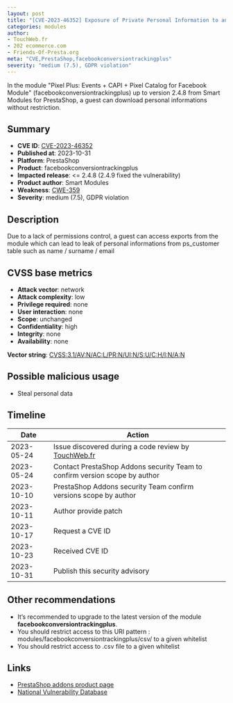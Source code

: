 ```yaml
---
layout: post
title: "[CVE-2023-46352] Exposure of Private Personal Information to an Unauthorized Actor in Smart Modules - Pixel Plus: Events + CAPI + Pixel Catalog for Facebook Module module for PrestaShop"
categories: modules
author:
- TouchWeb.fr
- 202 ecommerce.com
- Friends-Of-Presta.org
meta: "CVE,PrestaShop,facebookconversiontrackingplus"
severity: "medium (7.5), GDPR violation"
---
```


In the module "Pixel Plus: Events + CAPI + Pixel Catalog for Facebook Module" (facebookconversiontrackingplus) up to version 2.4.8 from Smart Modules for PrestaShop, a guest can download personal informations without restriction.

## Summary

* **CVE ID**: [CVE-2023-46352](https://cve.mitre.org/cgi-bin/cvename.cgi?name=CVE-2023-46352)
* **Published at**: 2023-10-31
* **Platform**: PrestaShop
* **Product**: facebookconversiontrackingplus
* **Impacted release**: <= 2.4.8 (2.4.9 fixed the vulnerability)
* **Product author**: Smart Modules
* **Weakness**: [CWE-359](https://cwe.mitre.org/data/definitions/359.html)
* **Severity**: medium (7.5), GDPR violation

## Description

Due to a lack of permissions control, a guest can access exports from the module which can lead to leak of personal informations from ps_customer table such as name / surname / email


## CVSS base metrics

* **Attack vector**: network
* **Attack complexity**: low
* **Privilege required**: none
* **User interaction**: none
* **Scope**: unchanged
* **Confidentiality**: high
* **Integrity**: none
* **Availability**: none

**Vector string**: [CVSS:3.1/AV:N/AC:L/PR:N/UI:N/S:U/C:H/I:N/A:N](https://nvd.nist.gov/vuln-metrics/cvss/v3-calculator?vector=AV:N/AC:L/PR:N/UI:N/S:U/C:H/I:N/A:N)

## Possible malicious usage

* Steal personal data

## Timeline

| Date | Action |
|--|--|
| 2023-05-24 | Issue discovered during a code review by [TouchWeb.fr](https://www.touchweb.fr) |
| 2023-05-24 | Contact PrestaShop Addons security Team to confirm version scope by author |
| 2023-10-10 | PrestaShop Addons security Team confirm versions scope by author |
| 2023-10-11 | Author provide patch |
| 2023-10-17 | Request a CVE ID |
| 2023-10-23 | Received CVE ID |
| 2023-10-31 | Publish this security advisory |

## Other recommendations

* It’s recommended to upgrade to the latest version of the module **facebookconversiontrackingplus**.
* You should restrict access to this URI pattern : modules/facebookconversiontrackingplus/csv/ to a given whitelist
* You should restrict access to .csv file to a given whitelist

## Links

* [PrestaShop addons product page](https://addons.prestashop.com/en/analytics-statistics/18739-pixel-plus-events-capi-pixel-catalog-for-facebook.html)
* [National Vulnerability Database](https://nvd.nist.gov/vuln/detail/CVE-2023-46352)
